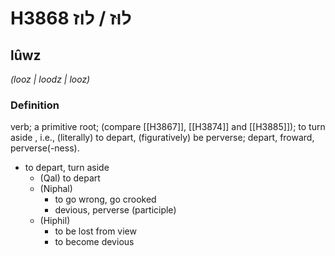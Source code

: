 # H3868 לוּז / לוז

## lûwz

_(looz | loodz | looz)_

### Definition

verb; a primitive root; (compare [[H3867]], [[H3874]] and [[H3885]]); to turn aside , i.e., (literally) to depart, (figuratively) be perverse; depart, froward, perverse(-ness).

- to depart, turn aside
    - (Qal) to depart
    - (Niphal)
        - to go wrong, go crooked
        - devious, perverse (participle)
    - (Hiphil)
        - to be lost from view
        - to become devious
